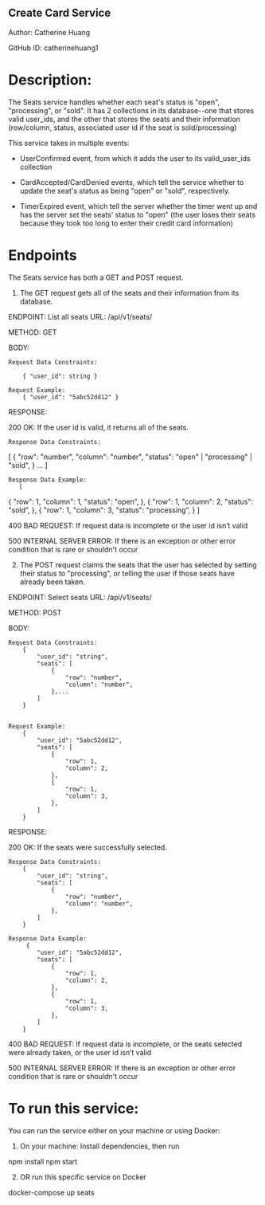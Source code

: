 ## Create Card Service

Author: Catherine Huang

GitHub ID: catherinehuang1

# Description:

The Seats service handles whether each seat's status is "open", "processing", or "sold". It has 2 collections in its database--one that stores valid user_ids, and the other that stores the seats and their information (row/column, status, associated user id if the seat is sold/processing)

This service takes in multiple events: 

 - UserConfirmed event, from which it adds the user to its valid_user_ids collection

 - CardAccepted/CardDenied events, which tell the service whether to update the seat's status as being "open" or "sold", respectively.

 - TimerExpired event, which tell the server whether the timer went up and has the server set the seats' status to "open" (the user loses their seats because they took too long to enter their credit card information)

# Endpoints

The Seats service has both a GET and POST request.

1. The GET request gets all of the seats and their information from its database.

ENDPOINT: List all seats
URL: /api/v1/seats/

METHOD: GET

BODY:

    Request Data Constraints:

        { "user_id": string }

    Request Example:
        { "user_id": "5abc52dd12" }


RESPONSE: 

200 OK: If the user id is valid, it returns all of the seats. 

    Response Data Constraints:
[
{
			"row": "number",
			"column": "number",
			"status": "open" | "processing" | "sold",
		} …
]

    Response Data Example:
       [
{
			"row": 1,
			"column": 1,
			"status": "open”,
		},
{
			"row": 1,
			"column": 2,
			"status": "sold”,
		},
{
			"row": 1,
			"column": 3,
			"status": "processing”,
		}
]

400 BAD REQUEST: If request data is incomplete or the user id isn’t valid

500 INTERNAL SERVER ERROR: If there is an exception or other error condition that is rare or shouldn't occur


2. The POST request claims the seats that the user has selected by setting their status to "processing", or telling the user if those seats have already been taken.

ENDPOINT: Select seats
URL: /api/v1/seats/

METHOD: POST

BODY:

    Request Data Constraints:
        {
            "user_id": "string",
            "seats": [
                {
                    "row": "number",
                    "column": "number",
                },...
            ]
        }


    Request Example:
        {
            "user_id": "5abc52dd12",
            "seats": [
                {
                    "row": 1,
                    "column": 2,
                },
                {
                    "row": 1,
                    "column": 3,
                },
            ]
        }


RESPONSE: 

200 OK: If the seats were successfully selected. 

    Response Data Constraints: 
        {
            "user_id": "string",
            "seats": [
                {
                    "row": "number",
                    "column": "number",
                },
            ]
        }

    Response Data Example:
         {
            "user_id": "5abc52dd12",
            "seats": [
                {
                    "row": 1,
                    "column": 2,
                },
                {
                    "row": 1,
                    "column": 3,
                },
            ]
        }

400 BAD REQUEST: If request data is incomplete, or the seats selected were already taken, or the user id isn’t valid

500 INTERNAL SERVER ERROR: If there is an exception or other error condition that is rare or shouldn't occur




# To run this service:

You can run the service either on your machine or using Docker:

1. On your machine: Install dependencies, then run

npm install
npm start

2. OR run this specific service on Docker

docker-compose up seats

